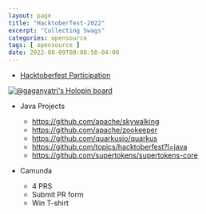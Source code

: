 ```yaml
---
layout: page
title: "Hacktoberfest-2022"
excerpt: "Collecting Swags"
categories: opensource
tags: [ opensource ]
date: 2022-08-09T08:08:50-04:00
---
```


* [Hacktoberfest Participation](https://hacktoberfest.com/participation/)


[![@gaganyatri's Holopin board](https://holopin.me/gaganyatri)](https://holopin.io/@gaganyatri)

* Java Projects
  * https://github.com/apache/skywalking
  * https://github.com/apache/zookeeper
  * https://github.com/quarkusio/quarkus 
  * https://github.com/topics/hacktoberfest?l=java
  * https://github.com/supertokens/supertokens-core


* Camunda
  * 4 PRS
  * Submit PR form
  * Win T-shirt



